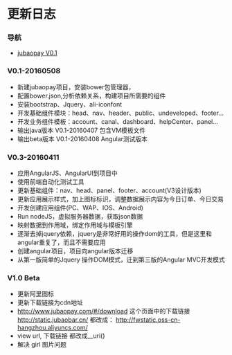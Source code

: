 # 更新日志

### 导航
- [jubaopay V0.1](#V0.1-20160407)


### V0.1-20160508
  * 新建jubaopay项目，安装bower包管理器，
  * 配置bower.json,分析依赖关系，构建项目所需要的组件
  * 安装bootstrap、Jquery、ali-iconfont
  * 开发基础组件模块：head、nav、header、public、undeveloped、footer...
  * 开发业务组件模板：account、canal、dashboard、helpCenter、panel...
  * 输出java版本 V0.1-20160407 包含VM模板文件
  * 输出beta版本 V0.1-20160408 Angular测试版本

### V0.3-20160411
  * 应用AngularJS、AngularUI到项目中
  * 使用前端自动化测试工具
  * 更新基础组件：nav、head、panel、footer、account(V3设计版本)
  * 更新应用展示样式，加上图标标识，调整数据展示内容为今日订单、今日交易
  * 开发创建应用组件(PC、WAP、IOS、Android)
  * Run nodeJS，虚拟服务器数据，获取json数据
  * 映射数据到作用域，绑定作用域与模板引擎
  * 逐渐去掉jquery依赖，jquery是非常好用的操作dom的工具，但是这里和angular重复了，而且不需要应用
  * 创建angular项目，项目向angular版本迁移
  * 从第一版简单的Jquery 操作DOM模式，迁到第三版的Angular MVC开发模式


### V1.0 Beta
  * 更新阿里图标
  * 更新下载链接为cdn地址
  * http://www.jubaopay.com/#/download 这个页面中的下载链接 
    http://static.jubaobar.cn/
    都改成：
    http://fwstatic.oss-cn-hangzhou.aliyuncs.com/
  * view url, 下载链接 都改成__uri()
  * 解决 girl 图片问题




